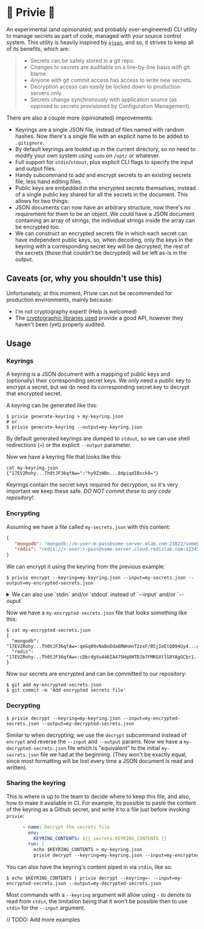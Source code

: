 # 🔐 Privie 🔐

An experimental (and opinionated, and probably over-engineered) CLI utility to manage secrets as part of code, managed with your source control system. This utility is heavily inspired by [`ejson`](https://github.com/Shopify/ejson), and so, it strives to keep all of its benefits, which are:

> * Secrets can be safely stored in a git repo.
> * Changes to secrets are auditable on a line-by-line basis with git blame.
> * Anyone with git commit access has access to write new secrets.
> * Decryption access can easily be locked down to production servers only.
> * Secrets change synchronously with application source (as opposed to secrets provisioned by Configuration Management).

There are also a couple more (opinionated) improvements:

* Keyrings are a single JSON file, instead of files named with random hashes. Now there's a single file with an explicit name to be added to `.gitignore`.
* By default keyrings are looked up in the current directory, so no need to modify your own system using `sudo` on  `/opt/` or whatever.
* Full support for `stdin`/`stdout`, plus explicit CLI flags to specify the input and output files.
* Handy subcommand to add and encrypt secrets to an existing secrets file; less hand editing files.
* Public keys are embedded in the encrypted secrets themselves, instead of a single public key shared for all the secrets in the document. This allows for two things:
 * JSON documents can now have an arbitrary structure, now there's no requirement for them to be an object. We could have a JSON document containing an array of strings, the individual strings inside the array can be encrypted too.
 * We can construct an encrypted secrets file in which each secret can have independent public keys, so, when decoding, only the keys in the keyring with a corresponding secret key will be decrypted; the rest of the secrets (those that couldn't be decrypted) will be left as-is in the output.

## Caveats (or, why you shouldn't use this)
Unfortunately, at this moment, Privie can not be recommended for production environments, mainly because:
* I'm not cryptography expert! (Help is welcomed)
* The [cryptographic libraries used](https://github.com/RustCrypto) provide a good API, however they haven't been (yet) properly audited.

## Usage

### Keyrings

A keyring is a JSON document with a mapping of public keys and (optionally) their corresponding secret keys. We only need a public key to encrypt a secret, but we do need its corresponding secret key to decrypt that encrypted secret.

A keyring can be generated like this:
```
$ privie generate-keyring > my-keyring.json
# or
$ privie generate-keyring --output=my-keyring.json
```
By default generated keyrings are dumped to `stdout`, so we can use shell redirections (`>`) or the explicit `--output` parameter.

Now we have a keyring file that looks like this:
```
cat my-keyring.json
{"17EV2Rohy...Th0tJF36qfAw=":"hy9ZzHBn...8dpiqdIBxck8="}
```

Keyrings contain the secret keys required for decryption, so it's very important we keep these safe. *DO NOT commit these to any code repository!*.

### Encrypting

Assuming we have a file called `my-secrets.json` with this content:

```json
{
   "mongodb": "mongodb://m-user:m-pass@some-server.mlab.com:23022/someDb",
   "redis": "redis://r-user:r-pass@some-server.cloud.redislab.com:12345/1"
}
```

We can encrypt it using the keyring from the previous example:

```
$ privie encrypt --keyring=my-keyring.json --input=my-secrets.json --output=my-encrypted-secrets.json
```

<details>
<summary>We can also use `stdin` and/or `stdout` instead of `--input` and/or `--ouput`</summary>

For example, this command is equivalent to the previous one:

```
$ privie encrypt --keyring=my-keyring.json < my-secrets.json > my-encrypted-secrets.json
```

</details>

Now we have a `my-encrypted-secrets.json` file that looks something like this:

```
$ cat my-encrypted-secrets.json
{
  "mongodb": "17EV2Rohy...Th0tJF36qfAw=:qeGq09vNaBoDda8RWnmnT2zxF/B5jIeEtQ894Uy4...g9zBE2BPa08DVzt1sjHJxe",
  "redis": "17EV2Rohy...Th0tJF36qfAw=:cDbrdgVu446IA475Hq8HTDJb7FMKGXtlG8YAgGCbr1...7Cq0FXl+O41kKRSfEix3f70pJDK1K"
}
```

Now our secrets are encrypted and can be committed to our repository:

```
$ git add my-encrypted-secrets.json
$ git commit -m 'Add encrypted secrets file'
```

### Decrypting

```
$ privie decrypt --keyring=my-keyring.json --input=my-encrypted-secrets.json --output=my-decrypted-secrets.json
```

Similar to when decrypting; we use the `decrypt` subcommand instead of `encrypt` and reverse the `--input` and `--output` params. Now we have a `my-decrypted-secrets.json` file which is "equivalent" to the initial `my-secrets.json` file we had at the beginning. (They won't be exactly equal, since most formatting will be lost every time a JSON document is read and written).

### Sharing the keyring

This is where is up to the team to decide where to keep this file, and also, how to make it available in CI. For example, its possible to paste the content of the keyring as a Github secret, and write it to a file just before invoking `privie`:

```yaml
      - name: Decrypt the secrets file
        env:
          KEYRING_CONTENTS: ${{ secrets.KEYRING_CONTENTS }}
        run: |
          echo $KEYRING_CONTENTS > my-keyring.json
          privie decrypt --keyring=my-keyring.json --input=my-encrypted-secrets.json --output=my-decrypted-secrets.json
```

You can also have the keyring's content piped in via `stdin`, like so:

```
$ echo $KEYRING_CONTENTS | privie decrypt --keyring=- --input=my-encrypted-secrets.json --output=my-decrypted-secrets.json
```
Most commands with a `--keyring` argument will allow using `-` to denote to read from `stdin`, the limitation being that it won't be possible then to use `stdin` for the `--input` argument.

// TODO: Add more examples
```
